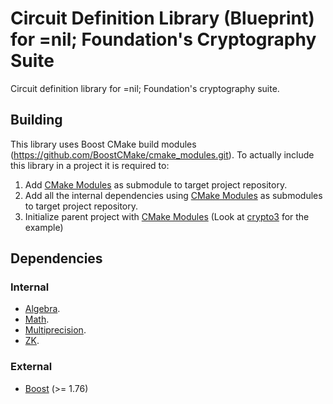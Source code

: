 # Circuit Definition Library (Blueprint) for =nil; Foundation's Cryptography Suite

Circuit definition library for =nil; Foundation's cryptography suite.

## Building

This library uses Boost CMake build modules (https://github.com/BoostCMake/cmake_modules.git).
To actually include this library in a project it is required to:

1. Add [CMake Modules](https://github.com/BoostCMake/cmake_modules.git) as submodule to target project repository.
2. Add all the internal dependencies using [CMake Modules](https://github.com/BoostCMake/cmake_modules.git) as submodules to target project repository.
3. Initialize parent project with [CMake Modules](https://github.com/BoostCMake/cmake_modules.git) (Look at [crypto3](https://github.com/nilfoundation/crypto3.git) for the example)

## Dependencies

### Internal

* [Algebra](https://github.com/nilfoundation/crypto3-algebra.git).
* [Math](https://github.com/nilfoundation/crypto3-math.git).
* [Multiprecision](https://github.com/nilfoundation/crypto3-multiprecision.git).
* [ZK](https://github.com/nilfoundation/crypto3-zk.git).

### External
* [Boost](https://boost.org) (>= 1.76)
